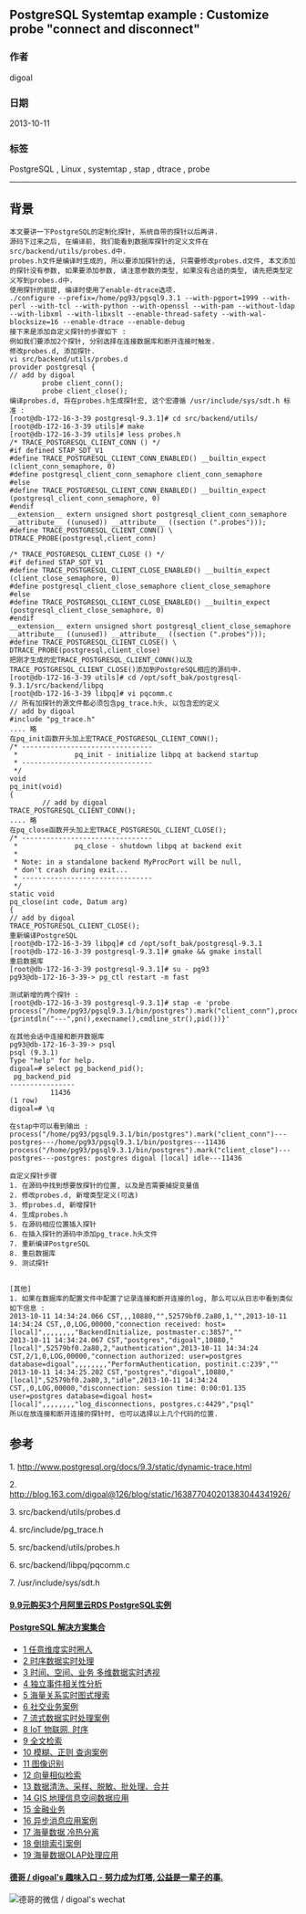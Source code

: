 ## PostgreSQL Systemtap example : Customize probe "connect and disconnect"  
                                       
### 作者                                   
digoal                                     
                                 
### 日期                                                    
2013-10-11                                 
                                  
### 标签                                 
PostgreSQL , Linux , systemtap , stap , dtrace , probe                                  
                                                                   
----                                           
                                                                               
## 背景      
  
```  
本文要讲一下PostgreSQL的定制化探针, 系统自带的探针以后再讲.  
源码下过来之后, 在编译前, 我们能看到数据库探针的定义文件在src/backend/utils/probes.d中.   
probes.h文件是编译时生成的, 所以要添加探针的话, 只需要修改probes.d文件, 本文添加的探针没有参数, 如果要添加参数, 请注意参数的类型, 如果没有合适的类型, 请先把类型定义写到probes.d中.  
使用探针的前提, 编译时使用了enable-dtrace选项.  
./configure --prefix=/home/pg93/pgsql9.3.1 --with-pgport=1999 --with-perl --with-tcl --with-python --with-openssl --with-pam --without-ldap --with-libxml --with-libxslt --enable-thread-safety --with-wal-blocksize=16 --enable-dtrace --enable-debug  
接下来是添加自定义探针的步骤如下 :   
例如我们要添加2个探针, 分别选择在连接数据库和断开连接时触发.  
修改probes.d, 添加探针.  
vi src/backend/utils/probes.d  
provider postgresql {  
// add by digoal  
        probe client_conn();  
        probe client_close();  
编译probes.d, 将在probes.h生成探针宏, 这个宏遵循 /usr/include/sys/sdt.h 标准 :   
[root@db-172-16-3-39 postgresql-9.3.1]# cd src/backend/utils/  
[root@db-172-16-3-39 utils]# make  
[root@db-172-16-3-39 utils]# less probes.h  
/* TRACE_POSTGRESQL_CLIENT_CONN () */  
#if defined STAP_SDT_V1  
#define TRACE_POSTGRESQL_CLIENT_CONN_ENABLED() __builtin_expect (client_conn_semaphore, 0)  
#define postgresql_client_conn_semaphore client_conn_semaphore  
#else  
#define TRACE_POSTGRESQL_CLIENT_CONN_ENABLED() __builtin_expect (postgresql_client_conn_semaphore, 0)  
#endif  
__extension__ extern unsigned short postgresql_client_conn_semaphore __attribute__ ((unused)) __attribute__ ((section (".probes")));  
#define TRACE_POSTGRESQL_CLIENT_CONN() \  
DTRACE_PROBE(postgresql,client_conn)  
  
/* TRACE_POSTGRESQL_CLIENT_CLOSE () */  
#if defined STAP_SDT_V1  
#define TRACE_POSTGRESQL_CLIENT_CLOSE_ENABLED() __builtin_expect (client_close_semaphore, 0)  
#define postgresql_client_close_semaphore client_close_semaphore  
#else  
#define TRACE_POSTGRESQL_CLIENT_CLOSE_ENABLED() __builtin_expect (postgresql_client_close_semaphore, 0)  
#endif  
__extension__ extern unsigned short postgresql_client_close_semaphore __attribute__ ((unused)) __attribute__ ((section (".probes")));  
#define TRACE_POSTGRESQL_CLIENT_CLOSE() \  
DTRACE_PROBE(postgresql,client_close)  
把刚才生成的宏TRACE_POSTGRESQL_CLIENT_CONN()以及TRACE_POSTGRESQL_CLIENT_CLOSE()添加到PostgreSQL相应的源码中.  
[root@db-172-16-3-39 utils]# cd /opt/soft_bak/postgresql-9.3.1/src/backend/libpq  
[root@db-172-16-3-39 libpq]# vi pqcomm.c  
// 所有加探针的源文件都必须包含pg_trace.h头, 以包含宏的定义  
// add by digoal  
#include "pg_trace.h"  
.... 略  
在pq_init函数开头加上宏TRACE_POSTGRESQL_CLIENT_CONN();  
/* --------------------------------  
 *              pq_init - initialize libpq at backend startup  
 * --------------------------------  
 */  
void  
pq_init(void)  
{  
        // add by digoal  
TRACE_POSTGRESQL_CLIENT_CONN();  
.... 略  
在pq_close函数开头加上宏TRACE_POSTGRESQL_CLIENT_CLOSE();  
/* --------------------------------  
 *              pq_close - shutdown libpq at backend exit  
 *  
 * Note: in a standalone backend MyProcPort will be null,  
 * don't crash during exit...  
 * --------------------------------  
 */  
static void  
pq_close(int code, Datum arg)  
{  
// add by digoal  
TRACE_POSTGRESQL_CLIENT_CLOSE();  
重新编译PostgreSQL  
[root@db-172-16-3-39 libpq]# cd /opt/soft_bak/postgresql-9.3.1  
[root@db-172-16-3-39 postgresql-9.3.1]# gmake && gmake install  
重启数据库  
[root@db-172-16-3-39 postgresql-9.3.1]# su - pg93  
pg93@db-172-16-3-39-> pg_ctl restart -m fast  
  
测试新增的两个探针 :   
[root@db-172-16-3-39 postgresql-9.3.1]# stap -e 'probe process("/home/pg93/pgsql9.3.1/bin/postgres").mark("client_conn"),process("/home/pg93/pgsql9.3.1/bin/postgres").mark("client_close") {printdln("---",pn(),execname(),cmdline_str(),pid())}'  
  
在其他会话中连接和断开数据库  
pg93@db-172-16-3-39-> psql  
psql (9.3.1)  
Type "help" for help.  
digoal=# select pg_backend_pid();  
 pg_backend_pid   
----------------  
          11436  
(1 row)  
digoal=# \q  
  
在stap中可以看到输出 :   
process("/home/pg93/pgsql9.3.1/bin/postgres").mark("client_conn")---postgres---/home/pg93/pgsql9.3.1/bin/postgres---11436  
process("/home/pg93/pgsql9.3.1/bin/postgres").mark("client_close")---postgres---postgres: postgres digoal [local] idle---11436  
  
自定义探针步骤  
1. 在源码中找到想要放探针的位置, 以及是否需要捕捉变量值  
2. 修改probes.d, 新增类型定义(可选)  
3. 修probes.d, 新增探针  
4. 生成probes.h  
5. 在源码相应位置插入探针  
6. 在插入探针的源码中添加pg_trace.h头文件  
7. 重新编译PostgreSQL  
8. 重启数据库  
9. 测试探针  
  
  
[其他]  
1. 如果在数据库的配置文件中配置了记录连接和断开连接的log, 那么可以从日志中看到类似如下信息 :   
2013-10-11 14:34:24.066 CST,,,10880,"",52579bf0.2a80,1,"",2013-10-11 14:34:24 CST,,0,LOG,00000,"connection received: host=[local]",,,,,,,,"BackendInitialize, postmaster.c:3857",""  
2013-10-11 14:34:24.067 CST,"postgres","digoal",10880,"[local]",52579bf0.2a80,2,"authentication",2013-10-11 14:34:24 CST,2/1,0,LOG,00000,"connection authorized: user=postgres database=digoal",,,,,,,,"PerformAuthentication, postinit.c:239",""  
2013-10-11 14:34:25.202 CST,"postgres","digoal",10880,"[local]",52579bf0.2a80,3,"idle",2013-10-11 14:34:24 CST,,0,LOG,00000,"disconnection: session time: 0:00:01.135 user=postgres database=digoal host=[local]",,,,,,,,"log_disconnections, postgres.c:4429","psql"  
所以在放连接和断开连接的探针时, 也可以选择以上几个代码的位置.  
```  
  
## 参考  
1\. http://www.postgresql.org/docs/9.3/static/dynamic-trace.html  
  
2\. http://blog.163.com/digoal@126/blog/static/163877040201383044341926/  
  
3\. src/backend/utils/probes.d  
  
4\. src/include/pg_trace.h  
  
5\. src/backend/utils/probes.h  
  
6\. src/backend/libpq/pqcomm.c  
  
7\. /usr/include/sys/sdt.h  
  
  
  
  
  
  
  
  
  
  
  
  
  
  
  
  
  
  
  
  
  
  
  
  
  
  
  
  
  
  
  
  
  
  
  
  
  
  
  
  
  
  
  
  
  
#### [9.9元购买3个月阿里云RDS PostgreSQL实例](https://www.aliyun.com/database/postgresqlactivity "57258f76c37864c6e6d23383d05714ea")
  
  
#### [PostgreSQL 解决方案集合](https://yq.aliyun.com/topic/118 "40cff096e9ed7122c512b35d8561d9c8")
- [1 任意维度实时圈人](https://yq.aliyun.com/topic/118 "40cff096e9ed7122c512b35d8561d9c8")
- [2 时序数据实时处理](https://yq.aliyun.com/topic/118 "40cff096e9ed7122c512b35d8561d9c8")
- [3 时间、空间、业务 多维数据实时透视](https://yq.aliyun.com/topic/118 "40cff096e9ed7122c512b35d8561d9c8")
- [4 独立事件相关性分析](https://yq.aliyun.com/topic/118 "40cff096e9ed7122c512b35d8561d9c8")
- [5 海量关系实时图式搜索](https://yq.aliyun.com/topic/118 "40cff096e9ed7122c512b35d8561d9c8")
- [6 社交业务案例](https://yq.aliyun.com/topic/118 "40cff096e9ed7122c512b35d8561d9c8")
- [7 流式数据实时处理案例](https://yq.aliyun.com/topic/118 "40cff096e9ed7122c512b35d8561d9c8")
- [8 IoT 物联网, 时序](https://yq.aliyun.com/topic/118 "40cff096e9ed7122c512b35d8561d9c8")
- [9 全文检索](https://yq.aliyun.com/topic/118 "40cff096e9ed7122c512b35d8561d9c8")
- [10 模糊、正则 查询案例](https://yq.aliyun.com/topic/118 "40cff096e9ed7122c512b35d8561d9c8")
- [11 图像识别](https://yq.aliyun.com/topic/118 "40cff096e9ed7122c512b35d8561d9c8")
- [12 向量相似检索](https://yq.aliyun.com/topic/118 "40cff096e9ed7122c512b35d8561d9c8")
- [13 数据清洗、采样、脱敏、批处理、合并](https://yq.aliyun.com/topic/118 "40cff096e9ed7122c512b35d8561d9c8")
- [14 GIS 地理信息空间数据应用](https://yq.aliyun.com/topic/118 "40cff096e9ed7122c512b35d8561d9c8")
- [15 金融业务](https://yq.aliyun.com/topic/118 "40cff096e9ed7122c512b35d8561d9c8")
- [16 异步消息应用案例](https://yq.aliyun.com/topic/118 "40cff096e9ed7122c512b35d8561d9c8")
- [17 海量数据 冷热分离](https://yq.aliyun.com/topic/118 "40cff096e9ed7122c512b35d8561d9c8")
- [18 倒排索引案例](https://yq.aliyun.com/topic/118 "40cff096e9ed7122c512b35d8561d9c8")
- [19 海量数据OLAP处理应用](https://yq.aliyun.com/topic/118 "40cff096e9ed7122c512b35d8561d9c8")
  
  
#### [德哥 / digoal's 趣味入口 - 努力成为灯塔, 公益是一辈子的事.](https://github.com/digoal/blog/blob/master/README.md "22709685feb7cab07d30f30387f0a9ae")
  
  
![德哥的微信 / digoal's wechat](../pic/digoal_weixin.jpg "f7ad92eeba24523fd47a6e1a0e691b59")
  

